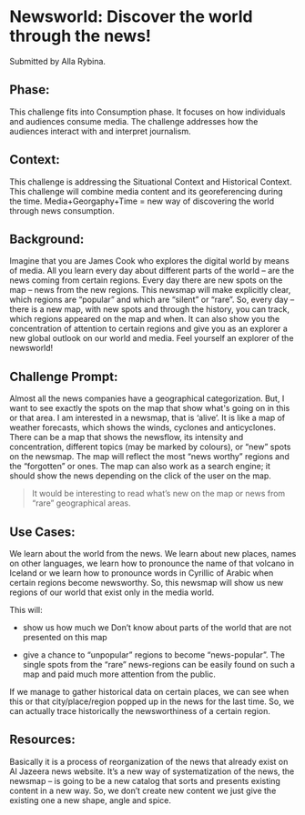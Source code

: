 Newsworld: Discover the world through the news!
====================================

Submitted by Alla Rybina.

## Phase:

This challenge fits into Consumption phase. It focuses on how individuals and audiences consume media. The challenge addresses how the audiences interact with and interpret journalism.

## Context:

This challenge is addressing the Situational Context and Historical Context. This challenge will combine media content and its georeferencing during the time. Media+Georgaphy+Time = new way of discovering the world through news consumption.

## Background:

Imagine that you are James Cook who explores the digital world by means of media. All you learn every day about different parts of the world – are the news coming from certain regions. Every day there are new spots on the map – news from the new regions. This newsmap will make explicitly clear, which regions are “popular” and which are “silent” or “rare”. So, every day – there is a new map, with new spots and through the history, you can track, which regions appeared on the map and when. It can also show you the concentration of attention to certain regions and give you as an explorer a new global outlook on our world and media. Feel yourself an explorer of the newsworld!

## Challenge Prompt:

Almost all the news companies have a geographical categorization. But, I want to see exactly the spots on the map that show what's going on in this or that area. I am interested in a newsmap, that is ‘alive’. It is like a map of weather forecasts, which shows the winds, cyclones and anticyclones. There can be a map that shows the newsflow, its intensity and concentration, different topics (may be marked by colours), or “new” spots on the newsmap. The map will reflect the most “news worthy” regions and the “forgotten” or ones. The map can also work as a search engine; it should show the news depending on the click of the user on the map.

> It would be interesting to read what’s new on the map or news from “rare” geographical areas.

## Use Cases:

We learn about the world from the news. We learn about new places, names on other languages, we learn how to pronounce the name of that volcano in Iceland or we learn how to pronounce words in Cyrillic of Arabic when certain regions become newsworthy. So, this newsmap will show us new regions of our world that exist only in the media world.

This will:

* show us how much we Don’t know about parts of the world that are not presented on this map

* give a chance to “unpopular” regions to become “news-popular”. The single spots from the “rare” news-regions can be easily found on such a map and paid much more attention from the public.

If we manage to gather historical data on certain places, we can see when this or that city/place/region popped up in the news for the last time. So, we can actually trace historically the newsworthiness of a certain region.

## Resources:

Basically it is a process of reorganization of the news that already exist on Al Jazeera news website. It’s a new way of systematization of the news, the newsmap – is going to be a new catalog that sorts and presents existing content in a new way. So, we don’t create new content we just give the existing one a new shape, angle and spice.
